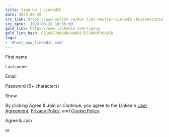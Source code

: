 ```yaml
---
title: Sign Up | LinkedIn
date: 2023-08-28
src_link: https://www.notion.so/Aur-lien-Vautier-LinkedIn-businessintelligence-dataanalytics-dashboard-36-a49ef88a37544d3da474209c100ced46
src_date: '2023-08-28 18:35:00'
gold_link: https://www.linkedin.com/signup
gold_link_hash: 621ab77de66b54098175734d0f36491b
tags:
- '#host_www_linkedin_com'
---
```




First name

Last name



Email




Password (6+ characters)


Show




 By clicking Agree & Join or Continue, you agree to the LinkedIn [User Agreement](https://www.linkedin.com/legal/user-agreement?trk=registration-frontend_join-form-user-agreement), [Privacy Policy](https://www.linkedin.com/legal/privacy-policy?trk=registration-frontend_join-form-privacy-policy), and [Cookie Policy](https://www.linkedin.com/legal/cookie-policy?trk=registration-frontend_join-form-cookie-policy).
 



 Agree & Join
 














or